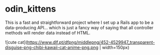 # odin_kittens

This is a fast and straightforward project where I set up a Rails app to be a data-producing API… which is just a fancy way of saying that all controller methods will render data instead of HTML.

![cute cat](https://www.dlf.pt/dfpng/middlepng/452-4529947_transparent-disguise-png-chibi-kawaii-cat-anime-png.png | width=150px)
